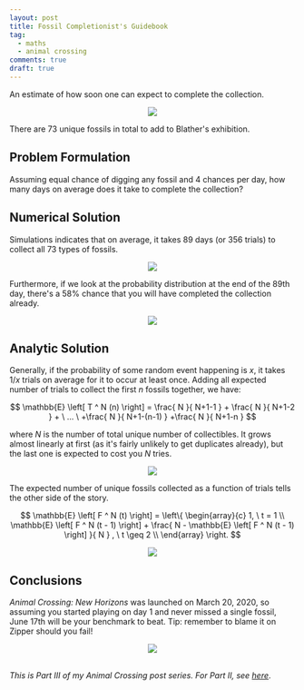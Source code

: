 ```yaml
---
layout: post
title: Fossil Completionist's Guidebook
tag:
  - maths
  - animal crossing
comments: true
draft: true
---
```


An estimate of how soon one can expect to complete the collection.

<div align="center">
  <img src="https://shawenyao.github.io/Photos/Animal Crossing/006.jpg" />
</div>

There are 73 unique fossils in total to add to Blather's exhibition.

## Problem Formulation

Assuming equal chance of digging any fossil and 4 chances per day, how many days on average does it take to complete the collection?

## Numerical Solution

Simulations indicates that on average, it takes 89 days (or 356 trials) to collect all 73 types of fossils.

<div align="center">
  <img src="https://shawenyao.github.io/R/output/animal_crossing/fossils_collector_1.png" />
</div>

Furthermore, if we look at the probability distribution at the end of the 89th day, there's a 58% chance that you will have completed the collection already.

<div align="center">
  <img src="https://shawenyao.github.io/R/output/animal_crossing/fossils_collector_2.png" />
</div>

## Analytic Solution

Generally, if the probability of some random event happening is $x$, it takes $1 / x$ trials on average for it to occur at least once. Adding all expected number of trials to collect the first $n$ fossils together, we have:

$$
\mathbb{E} \left[ T ^ N (n) \right] = \frac{ N }{ N+1-1 } + \frac{ N }{ N+1-2 } + \ ... \ +\frac{ N }{ N+1-(n-1) } +\frac{ N }{ N+1-n } 
$$

where $N$ is the number of total unique number of collectibles. It grows almost linearly at first (as it's fairly unlikely to get duplicates already), but the last one is expected to cost you $N$ tries.

<div align="center">
  <img src="https://shawenyao.github.io/R/output/animal_crossing/fossils_collector_3.png" />
</div>

The expected number of unique fossils collected as a function of trials tells the other side of the story.

$$
\mathbb{E} \left[ F ^ N (t) \right] = 
\left\{ 
\begin{array}{c}
1, \ t = 1 \\ 
\mathbb{E} \left[ F ^ N (t - 1) \right] + \frac{ N - \mathbb{E} \left[ F ^ N (t - 1) \right] }{ N } , \ t \geq 2 \\ 
\end{array}
\right. 
$$

<div align="center">
  <img src="https://shawenyao.github.io/R/output/animal_crossing/fossils_collector_4.png" />
</div>

## Conclusions

_Animal Crossing: New Horizons_ was launched on March 20, 2020, so assuming you started playing on day 1 and never missed a single fossil, June 17th will be your benchmark to beat. Tip: remember to blame it on Zipper should you fail!

<div align="center">
  <img src="https://shawenyao.github.io/Photos/Animal Crossing/007.jpg" />
</div>

<br>

_This is Part III of my Animal Crossing post series. For Part II, see [here](/Modern-Portfolio-Theory-a-Case-Study-on-Turnips/)_.

